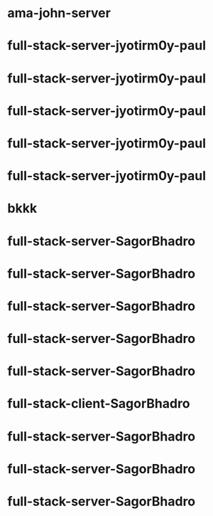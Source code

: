 # ama-john-server
# full-stack-server-jyotirm0y-paul
# full-stack-server-jyotirm0y-paul
# full-stack-server-jyotirm0y-paul
# full-stack-server-jyotirm0y-paul
# full-stack-server-jyotirm0y-paul
# bkkk
# full-stack-server-SagorBhadro
# full-stack-server-SagorBhadro
# full-stack-server-SagorBhadro
# full-stack-server-SagorBhadro
# full-stack-server-SagorBhadro
# full-stack-client-SagorBhadro
# full-stack-server-SagorBhadro
# full-stack-server-SagorBhadro
# full-stack-server-SagorBhadro
